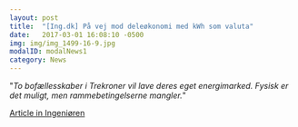 ```yaml
---
layout: post
title:  "[Ing.dk] På vej mod deleøkonomi med kWh som valuta"
date:   2017-03-01 16:08:10 -0500
img: img/img_1499-16-9.jpg
modalID: modalNews1
category: News
---
```


"*To bofællesskaber i Trekroner vil lave deres eget energimarked. Fysisk er det muligt, men rammebetingelserne mangler.*"

[Article in Ingeniøren](https://ing.dk/artikel/pa-vej-mod-deleokonomi-med-kwh-valuta-194411)
